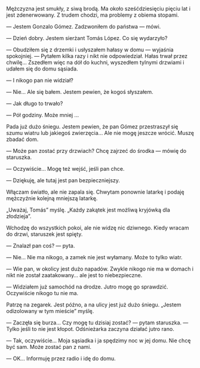 <p>Mężczyzna jest smukły, z siwą brodą. Ma około sześćdziesięciu pięciu lat i jest zdenerwowany. Z trudem chodzi, ma problemy z obiema stopami.</p>

<p>— Jestem Gonzalo Gómez. Zadzwoniłem do państwa — mówi.</p>

<p>— Dzień dobry. Jestem sierżant Tomás López. Co się wydarzyło?</p>

<p>— Obudziłem się z drzemki i usłyszałem hałasy w domu — wyjaśnia spokojniej. — Pytałem kilka razy i nikt nie odpowiedział.
Hałas trwał przez chwilę... Zszedłem więc na dół do kuchni, wyszedłem tylnymi drzwiami i udałem się do domu sąsiada.</p>

<p>— I nikogo pan nie widział?</p>

<p>— Nie... Ale się bałem. Jestem pewien, że kogoś słyszałem.</p>

<p>— Jak długo to trwało?</p>

<p>— Pół godziny. Może mniej ...</p>

<p>Pada już dużo śniegu. Jestem pewien, że pan Gómez przestraszył się szumu wiatru lub jakiegoś zwierzęcia... Ale nie mogę jeszcze wrócić. Muszę zbadać dom.</p>

<p>— Może pan zostać przy drzwiach? Chcę zajrzeć do środka — mówię do staruszka.</p>

<p>— Oczywiście... Mogę też wejść, jeśli pan chce.</p>

<p>— Dziękuję, ale tutaj jest pan bezpieczniejszy.</p>

<p>Włączam światło, ale nie zapala się. Chwytam ponownie latarkę i podaję mężczyźnie kolejną mniejszą latarkę.</p>

<p>„Uważaj, Tomás” myślę. „Każdy zakątek jest możliwą kryjówką dla złodzieja”.</p>

<p>Wchodzę do wszystkich pokoi, ale nie widzę nic dziwnego. Kiedy wracam do drzwi, staruszek jest spięty.</p>

<p>— Znalazł pan coś? — pyta.</p>

<p>— Nie... Nie ma nikogo, a zamek nie jest wyłamany. Może to tylko wiatr.</p>

<p>— Wie pan, w okolicy jest dużo napadów. Zwykle nikogo nie ma w domach i nikt nie został zaatakowany… ale jest to niebezpieczne.</p>

<p>— Widziałem już samochód na drodze. Jutro mogę go sprawdzić. Oczywiście nikogo tu nie ma.</p>

<p>Patrzę na zegarek. Jest późno, a na ulicy jest już dużo śniegu. „Jestem odizolowany w tym mieście” myślę.</p>

<p>— Zaczęła się burza... Czy mogę tu dzisiaj zostać? — pytam staruszka. — Tylko jeśli to nie jest kłopot. Odśnieżarka zaczyna działać jutro rano.</p>

<p>— Tak, oczywiście... Moja sąsiadka i ja spędzimy noc w jej domu. Nie chcę być sam. Może zostać pan z nami.</p>

<p>— OK... Informuję przez radio i idę do domu.</p>